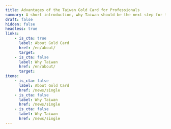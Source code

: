 ```yaml
---
title: Advantages of the Taiwan Gold Card for Professionals
summary: A short introduction, why Taiwan should be the next step for the visitor. A nice catchy copy that is helping the visitor to find out more about this country it’s culture and why Taiwan is the perfect match.
draft: false
hidden: false
headless: true
links:
    - is_cta: true
      label: About Gold Card
      href: /en/about/
      target:
    - is_cta: false
      label: Why Taiwan
      href: /en/about/
      target:
items:
    - is_cta: false
      label: About Gold Card
      href: /news/single
    - is_cta: false
      label: Why Taiwan
      href: /news/single
    - is_cta: false
      label: Why Taiwan
      href: /news/single
---
```

